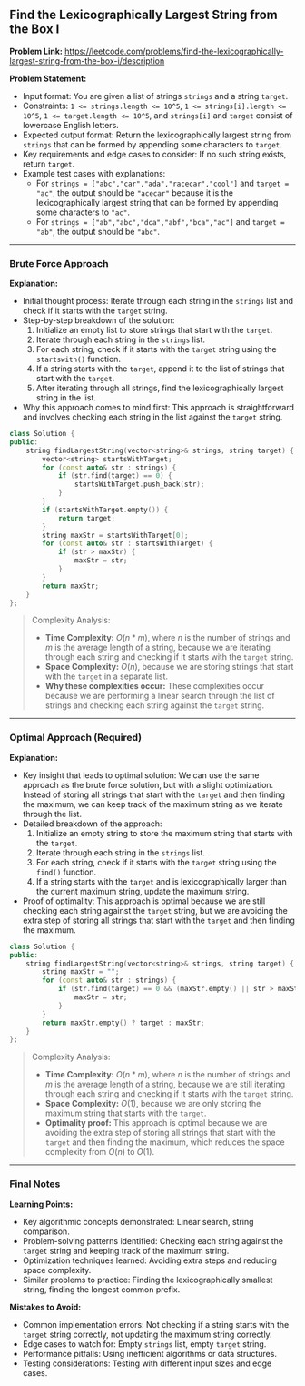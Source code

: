 ## Find the Lexicographically Largest String from the Box I
**Problem Link:** https://leetcode.com/problems/find-the-lexicographically-largest-string-from-the-box-i/description

**Problem Statement:**
- Input format: You are given a list of strings `strings` and a string `target`.
- Constraints: `1 <= strings.length <= 10^5`, `1 <= strings[i].length <= 10^5`, `1 <= target.length <= 10^5`, and `strings[i]` and `target` consist of lowercase English letters.
- Expected output format: Return the lexicographically largest string from `strings` that can be formed by appending some characters to `target`.
- Key requirements and edge cases to consider: If no such string exists, return `target`.
- Example test cases with explanations: 
    - For `strings = ["abc","car","ada","racecar","cool"]` and `target = "ac"`, the output should be `"acecar"` because it is the lexicographically largest string that can be formed by appending some characters to `"ac"`.
    - For `strings = ["ab","abc","dca","abf","bca","ac"]` and `target = "ab"`, the output should be `"abc"`.

---

### Brute Force Approach
**Explanation:**
- Initial thought process: Iterate through each string in the `strings` list and check if it starts with the `target` string.
- Step-by-step breakdown of the solution:
    1. Initialize an empty list to store strings that start with the `target`.
    2. Iterate through each string in the `strings` list.
    3. For each string, check if it starts with the `target` string using the `startswith()` function.
    4. If a string starts with the `target`, append it to the list of strings that start with the `target`.
    5. After iterating through all strings, find the lexicographically largest string in the list.
- Why this approach comes to mind first: This approach is straightforward and involves checking each string in the list against the `target` string.

```cpp
class Solution {
public:
    string findLargestString(vector<string>& strings, string target) {
        vector<string> startsWithTarget;
        for (const auto& str : strings) {
            if (str.find(target) == 0) {
                startsWithTarget.push_back(str);
            }
        }
        if (startsWithTarget.empty()) {
            return target;
        }
        string maxStr = startsWithTarget[0];
        for (const auto& str : startsWithTarget) {
            if (str > maxStr) {
                maxStr = str;
            }
        }
        return maxStr;
    }
};
```

> Complexity Analysis:
> - **Time Complexity:** $O(n*m)$, where $n$ is the number of strings and $m$ is the average length of a string, because we are iterating through each string and checking if it starts with the `target` string.
> - **Space Complexity:** $O(n)$, because we are storing strings that start with the `target` in a separate list.
> - **Why these complexities occur:** These complexities occur because we are performing a linear search through the list of strings and checking each string against the `target` string.

---

### Optimal Approach (Required)
**Explanation:**
- Key insight that leads to optimal solution: We can use the same approach as the brute force solution, but with a slight optimization. Instead of storing all strings that start with the `target` and then finding the maximum, we can keep track of the maximum string as we iterate through the list.
- Detailed breakdown of the approach:
    1. Initialize an empty string to store the maximum string that starts with the `target`.
    2. Iterate through each string in the `strings` list.
    3. For each string, check if it starts with the `target` string using the `find()` function.
    4. If a string starts with the `target` and is lexicographically larger than the current maximum string, update the maximum string.
- Proof of optimality: This approach is optimal because we are still checking each string against the `target` string, but we are avoiding the extra step of storing all strings that start with the `target` and then finding the maximum.

```cpp
class Solution {
public:
    string findLargestString(vector<string>& strings, string target) {
        string maxStr = "";
        for (const auto& str : strings) {
            if (str.find(target) == 0 && (maxStr.empty() || str > maxStr)) {
                maxStr = str;
            }
        }
        return maxStr.empty() ? target : maxStr;
    }
};
```

> Complexity Analysis:
> - **Time Complexity:** $O(n*m)$, where $n$ is the number of strings and $m$ is the average length of a string, because we are still iterating through each string and checking if it starts with the `target` string.
> - **Space Complexity:** $O(1)$, because we are only storing the maximum string that starts with the `target`.
> - **Optimality proof:** This approach is optimal because we are avoiding the extra step of storing all strings that start with the `target` and then finding the maximum, which reduces the space complexity from $O(n)$ to $O(1)$.

---

### Final Notes
**Learning Points:**
- Key algorithmic concepts demonstrated: Linear search, string comparison.
- Problem-solving patterns identified: Checking each string against the `target` string and keeping track of the maximum string.
- Optimization techniques learned: Avoiding extra steps and reducing space complexity.
- Similar problems to practice: Finding the lexicographically smallest string, finding the longest common prefix.

**Mistakes to Avoid:**
- Common implementation errors: Not checking if a string starts with the `target` string correctly, not updating the maximum string correctly.
- Edge cases to watch for: Empty `strings` list, empty `target` string.
- Performance pitfalls: Using inefficient algorithms or data structures.
- Testing considerations: Testing with different input sizes and edge cases.